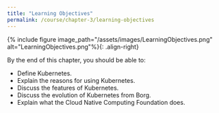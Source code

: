 ```yaml
---
title: "Learning Objectives"
permalink: /course/chapter-3/learning-objectives
---
```

{% include figure image_path="/assets/images/LearningObjectives.png" alt="LearningObjectives.png"%}{: .align-right}

By the end of this chapter, you should be able to:

-   Define Kubernetes.
-   Explain the reasons for using Kubernetes.
-   Discuss the features of Kubernetes.
-   Discuss the evolution of Kubernetes from Borg.
-   Explain what the Cloud Native Computing Foundation does.
